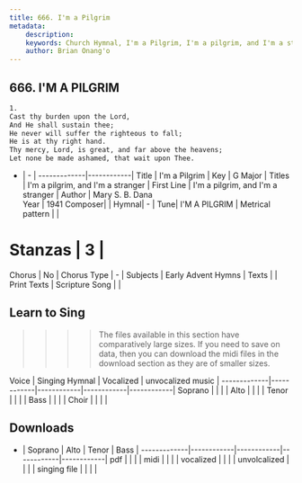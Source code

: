 ```yaml
---
title: 666. I'm a Pilgrim
metadata:
    description: 
    keywords: Church Hymnal, I'm a Pilgrim, I'm a pilgrim, and I'm a stranger, I'm a pilgrim, and I'm a stranger
    author: Brian Onang'o
---
```



## 666. I'M A PILGRIM

```txt
1.
Cast thy burden upon the Lord,
And He shall sustain thee;
He never will suffer the righteous to fall;
He is at thy right hand.
Thy mercy, Lord, is great, and far above the heavens;
Let none be made ashamed, that wait upon Thee.
```

- |   -  |
-------------|------------|
Title | I'm a Pilgrim |
Key | G Major |
Titles | I'm a pilgrim, and I'm a stranger |
First Line | I'm a pilgrim, and I'm a stranger |
Author | Mary S. B. Dana  
Year | 1941
Composer|  |
Hymnal|  - |
Tune| I'M A PILGRIM |
Metrical pattern | |
# Stanzas | 3 |
Chorus | No |
Chorus Type | - |
Subjects | Early Advent Hymns |
Texts |  |
Print Texts | 
Scripture Song |  |
  
## Learn to Sing

>>>> The files available in this section have comparatively large sizes. If you need to save on data, then you can download the midi files in the download section as they are of smaller sizes.

Voice |  Singing Hymnal | Vocalized | unvocalized music |
-------------|------------|------------|------------|------------|
Soprano | | | |
Alto | | | |
Tenor | | | |
Bass | | | |
Choir | | | |

## Downloads

- |  Soprano | Alto | Tenor | Bass |
-------------|------------|------------|------------|------------|
pdf | | | |
midi | | | |
vocalized | | | |
unvolcalized | | | |
singing file | | | |
  